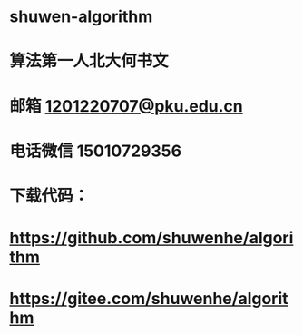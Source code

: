 # shuwen-algorithm
# 算法第一人北大何书文 
# 邮箱 1201220707@pku.edu.cn 
# 电话微信 15010729356
# 下载代码：
# https://github.com/shuwenhe/algorithm
# https://gitee.com/shuwenhe/algorithm
